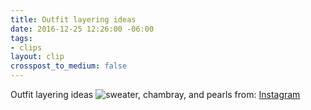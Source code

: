```yaml
---
title: Outfit layering ideas
date: 2016-12-25 12:26:00 -06:00
tags:
- clips
layout: clip
crosspost_to_medium: false
---
```


Outfit layering ideas
![sweater, chambray, and pearls](https://instagram.fcur1-1.fna.fbcdn.net/t51.2885-15/e15/10955165_658569264265636_346358327_n.jpg?ig_cache_key=OTE4Mjc1MjY0MjIyNTIzMzg3.2)
from: [Instagram](http://ift.tt/2ihkySQ)